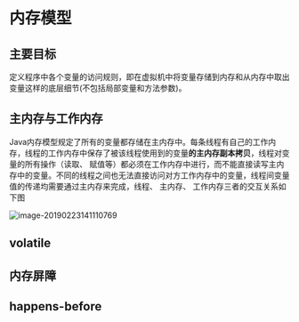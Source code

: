 # 内存模型

## 主要目标

定义程序中各个变量的访问规则，即在虚拟机中将变量存储到内存和从内存中取出变量这样的底层细节(不包括局部变量和方法参数)。



## 主内存与工作内存

Java内存模型规定了所有的变量都存储在主内存中。每条线程有自己的工作内存，线程的工作内存中保存了被该线程使用到的变量**的主内存副本拷贝**，线程对变量的所有操作（读取、 赋值等）都必须在工作内存中进行，而不能直接读写主内存中的变量。不同的线程之间也无法直接访问对方工作内存中的变量，线程间变量值的传递均需要通过主内存来完成，线程、 主内存、 工作内存三者的交互关系如下图

![image-20190223141110769](https://github.com/zz418172370oop/zhuanglegezhi.github.io/blob/master/resource/%E5%86%85%E5%AD%98%E6%A8%A1%E5%9E%8B.png)

## volatile

## 内存屏障

## happens-before

